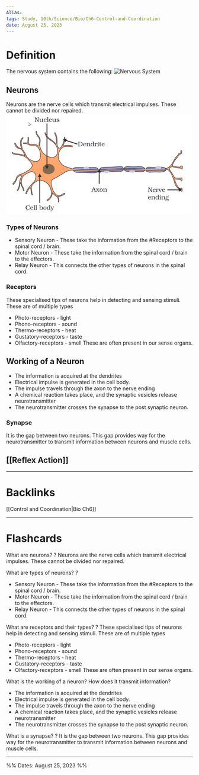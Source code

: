 ```yaml
---
Alias: 
tags: Study, 10th/Science/Bio/Ch6-Control-and-Coordination
date: August 25, 2023
---
```

# Definition
The nervous system contains the following:
![Nervous System](assets/nervous-system-75c2e97a6a99637e7c055942787af0ec.canvas)
## Neurons
Neurons are the nerve cells which transmit electrical impulses. These cannot be divided nor repaired.
![Pasted image 20230825210030.png](assets/pasted-image-20230825210030-9b6fe6b015d47cde2d8dbdef12a8b06b.png)
### Types of Neurons
- Sensory Neuron - These take the information from the #Receptors to the spinal cord / brain.
- Motor Neuron - These take the information from the spinal cord / brain to the effectors.
- Relay Neuron - This connects the other types of neurons in the spinal cord.
### Receptors
These specialised tips of neurons help in detecting and sensing stimuli. These are of multiple types
- Photo-receptors - light
- Phono-receptors - sound
- Thermo-receptors - heat
- Gustatory-receptors - taste
- Olfactory-receptors - smell
These are often present in our sense organs.
## Working of a Neuron
- The information is acquired at the dendrites
- Electrical impulse is generated in the cell body.
- The impulse travels through the axon to the nerve ending
- A chemical reaction takes place, and the synaptic vesicles release neurotransmitter
- The neurotransmitter crosses the synapse to the post synaptic neuron.
### Synapse
It is the gap between two neurons. This gap provides way for the neurotransmitter to transmit information between neurons and muscle cells.
## [[Reflex Action]]

---
# Backlinks
[[Control and Coordination|Bio Ch6]]

---
# Flashcards

What are neurons?
?
Neurons are the nerve cells which transmit electrical impulses. These cannot be divided nor repaired.
<!--SR:!2024-04-16,122,220-->

What are types of neurons?
?
- Sensory Neuron - These take the information from the #Receptors to the spinal cord / brain.
- Motor Neuron - These take the information from the spinal cord / brain to the effectors.
- Relay Neuron - This connects the other types of neurons in the spinal cord.
<!--SR:!2025-01-27,341,280-->

What are receptors and their types?
?
These specialised tips of neurons help in detecting and sensing stimuli. These are of multiple types
- Photo-receptors - light
- Phono-receptors - sound
- Thermo-receptors - heat
- Gustatory-receptors - taste
- Olfactory-receptors - smell
These are often present in our sense organs.
<!--SR:!2024-03-28,93,240-->

What is the working of a neuron? How does it transmit information?
- The information is acquired at the dendrites
- Electrical impulse is generated in the cell body.
- The impulse travels through the axon to the nerve ending
- A chemical reaction takes place, and the synaptic vesicles release neurotransmitter
- The neurotransmitter crosses the synapse to the post synaptic neuron.

What is a synapse?
?
It is the gap between two neurons. This gap provides way for the neurotransmitter to transmit information between neurons and muscle cells.
<!--SR:!2024-08-09,202,240-->

---

%%
Dates: August 25, 2023
%%